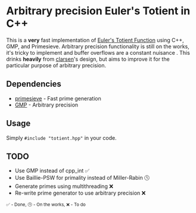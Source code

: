 # Arbitrary precision Euler's Totient in C++

This is a **very** fast implementation of
[Euler's Totient Function](https://en.wikipedia.org/wiki/Euler%27s_totient_function)
using C++, GMP, and Primesieve. Arbitrary precision functionality is still on
 the works, it's tricky to implement and buffer overflows are a constant
 nuisance . This drinks **heavily** from
 [clarsen](https://github.com/cslarsen)'s design, but aims to improve it for
 the particular purpose of arbitrary precision.

## Dependencies

*   [primesieve](http://primesieve.org) - Fast prime generation
*   [GMP](http://gmplib.org) - Arbitrary precision

## Usage

Simply `#include "totient.hpp"` in your code.

## TODO

*   Use GMP instead of cpp_int :white_check_mark:
*   Use Baillie-PSW for primality instead of Miller-Rabin :clock4:
*   Generate primes using multithreading :x:
*   Re-write prime generator to use arbitrary precision :x:

<sub>:white_check_mark: - Done, :clock4: - On the works,  :x: - To do</sub>
